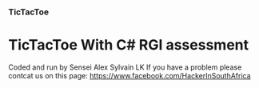 ### TicTacToe
# TicTacToe With C# RGI assessment 
Coded and run by Sensei Alex Sylvain LK
If you have a problem please contcat us on this page: https://www.facebook.com/HackerInSouthAfrica
